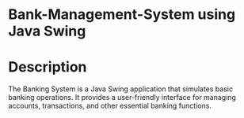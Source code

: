 # Bank-Management-System using Java Swing 
# Description
The Banking System is a Java Swing application that simulates basic banking operations. It provides a user-friendly interface for managing accounts, transactions, and other essential banking functions.

